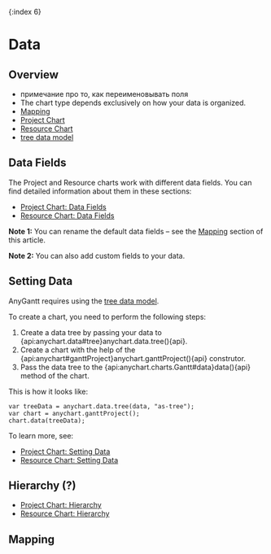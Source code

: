 {:index 6}
# Data

## Overview

* примечание про то, как переименовывать поля
* The chart type depends exclusively on how your data is organized.
* [Mapping](#mapping)
* [Project Chart](Project_Chart)
* [Resource Chart](Resource_Chart)
* [tree data model](../Working_with_Data/Tree_Data_Model)

## Data Fields

The Project and Resource charts work with different data fields. You can find detailed information about them in these sections:

* [Project Chart: Data Fields](Project_Chart#data_fields)
* [Resource Chart: Data Fields](Resource_Chart#data_fields)

**Note 1:** You can rename the default data fields – see the [Mapping](#mapping) section of this article.

**Note 2:** You can also add custom fields to your data.

## Setting Data

AnyGantt requires using the [tree data model](../Working_with_Data/Tree_Data_Model).

To create a chart, you need to perform the following steps:

<ol><li>Create a data tree by passing your data to {api:anychart.data#tree}anychart.data.tree(){api}.</li>
<li>Create a chart with the help of the {api:anychart#ganttProject}anychart.ganttProject(){api} construtor.</li>
<li>Pass the data tree to the {api:anychart.charts.Gantt#data}data(){api} method of the chart.</li></ol>

This is how it looks like:

```
var treeData = anychart.data.tree(data, "as-tree");
var chart = anychart.ganttProject();
chart.data(treeData);
```

To learn more, see:

* [Project Chart: Setting Data](Project_Chart#setting_data)
* [Resource Chart: Setting Data](Resource_Chart#setting_data)

## Hierarchy (?)

* [Project Chart: Hierarchy](Project_Chart#hierarchy)
* [Resource Chart: Hierarchy](Resource_Chart#hierarchy)


## Mapping